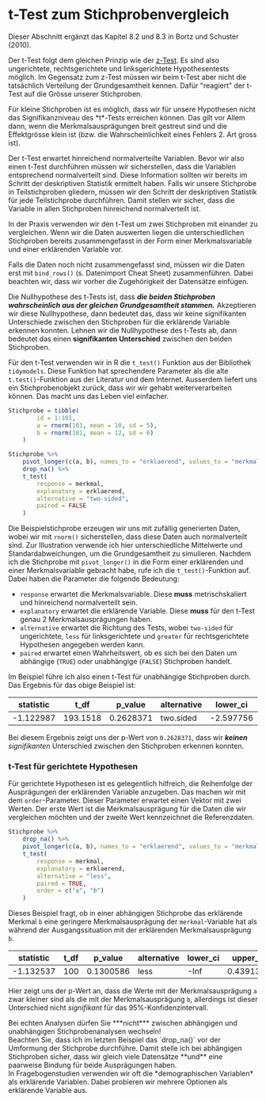 # t-Test zum Stichprobenvergleich


<div class="alert alert-info" markdown=1>
Dieser Abschnitt ergänzt das Kapitel 8.2 und 8.3 in Bortz und Schuster (2010). 
</div>

Der t-Test folgt dem gleichen Prinzip wie der [z-Test](). Es sind also ungerichtete, rechtsgerichtete und linksgerichtete Hypothesentests möglich. Im Gegensatz zum z-Test müssen wir beim t-Test aber nicht die tatsächlich Verteilung der Grundgesamtheit kennen. Dafür "reagiert" der t-Test auf die Grösse unserer Stichproben. 

<div class="alert alert-warning" markdown=1>
Für kleine Stichproben ist es möglich, dass wir für unsere Hypothesen nicht das Signifikanzniveau des  *t*-Tests erreichen können. Das gilt vor Allem dann, wenn die Merkmalsausprägungen breit gestreut sind und die Effektgrösse klein ist (bzw. die Wahrscheinlichkeit eines Fehlers 2. Art gross ist).</div> 

Der t-Test erwartet hinreichend normalverteilte Variablen. Bevor wir also einen t-Test  durchführen müssen wir sicherstellen, dass die Variablen entsprechend normalverteilt sind. Diese Information sollten wir bereits im Schritt der deskriptiven Statistik ermittelt haben. Falls wir unsere Stichprobe in Teilstichproben gliedern, müssen wir den Schritt der deskriptiven Statistik für jede Teilstichprobe durchführen. Damit stellen wir sicher, dass die Variable in allen Stichproben hinreichend normalverteilt ist. 

In der Praxis verwenden wir den t-Test um zwei Stichproben mit einander zu vergleichen. Wenn wir die Daten auswerten liegen die unterschiedlichen Stichproben bereits zusammengefasst in der Form einer Merkmalsvariable und einer erklärenden Variable vor. 

Falls die Daten noch nicht zusammengefasst sind, müssen wir die Daten erst mit `bind_rows()` (s. Datenimport Cheat Sheet) zusammenführen. Dabei beachten wir, dass wir vorher die Zugehörigkeit der Datensätze einfügen. 

Die Nullhypothese des t-Tests ist, dass ***die beiden Stichproben wahrscheinlich aus der gleichen Grundgesamtheit stammen.*** Akzeptieren wir diese Nullhypothese, dann bedeutet das, dass wir keine signifikanten Unterschiede zwischen den Stichproben für die erklärende Variable erkennen konnten. Lehnen wir die Nullhypothese des t-Tests ab, dann bedeutet das einen **signifikanten Unterschied** zwischen den beiden Stichproben. 

Für den t-Test verwenden wir in R die `t_test()` Funktion aus der Bibliothek `tidymodels`. Diese Funktion hat sprechendere Parameter als die alte `t.test()`-Funktion aus der Literatur und dem Internet. Ausserdem liefert uns ein Stichprobenobjekt zurück, dass wir wir gehabt weiterverarbeiten können. Das macht uns das Leben viel einfacher. 

```R
Stichprobe = tibble( 
        id = 1:101,
        a = rnorm(101, mean = 10, sd = 5), 
        b = rnorm(101, mean = 12, sd = 6)
    ) 

Stichprobe %>%
    pivot_longer(c(a, b), names_to = "erklaerend", values_to = "merkmal") %>% 
    drop_na() %>%
    t_test(
        response = merkmal,
        explanatory = erklaerend,
        alternative = "two-sided",
        paired = FALSE
    )
```

Die Beispielstichprobe erzeugen wir uns mit zufällig generierten Daten, wobei wir mit `rnorm()` sicherstellen, dass diese Daten auch normalverteilt sind. Zur Illustration verwende ich hier unterschiedliche Mittelwerte und Standardabweichungen, um die Grundgesamtheit zu simulieren. Nachdem ich die Stichprobe mit `pivot_longer()` in die Form einer erklärenden und einer Merkmalsvariable gebracht habe, rufe ich die `t_test()`-Funktion auf. Dabei  haben die Parameter die folgende Bedeutung: 

- `response` erwartet die Merkmalsvariable. Diese **muss** metrischskaliert und hinreichend normalverteilt sein. 
- `explanatory` erwartet die erklärende Variable. Diese **muss** für den t-Test genau 2 Merkmalsausprägungen haben.
- `alternative` erwartet die Richtung des Tests, wobei `two-sided` für ungerichtete, `less` für linksgerichtete und `greater` für rechtsgerichtete Hypothesen angegeben werden kann. 
- `paired` erwartet einen Wahrheitswert, ob es sich bei den Daten um abhängige (`TRUE`) oder unabhängige (`FALSE`) Stichproben handelt.

Im Beispiel führe ich also einen t-Test für unabhängige Stichproben durch. 
Das Ergebnis für das obige Beispiel ist: 

| statistic | t_df | p_value | alternative  | lower_ci  | upper_ci  | 
|---|---|---|---|---|---| 
| -1.122987 | 193.1518 | 0.2628371 | two.sided | -2.597756 | 0.7128098 |

Bei diesem Ergebnis zeigt uns der p-Wert von `0.2628371`, dass wir ***keinen** signifikanten* Unterschied zwischen den Stichproben erkennen konnten.

### t-Test für gerichtete Hypothesen

Für gerichtete Hypothesen ist es gelegentlich hilfreich, die Reihenfolge der Ausprägungen der erklärenden Variable anzugeben. Das machen wir mit dem `order`-Parameter. Dieser Parameter erwartet einen Vektor mit zwei Werten. Der erste Wert ist die Merkmalsausprägung für die Daten die wir vergleichen möchten und der zweite Wert kennzeichnet die Referenzdaten.

```R
Stichprobe %>%
    drop_na() %>%
    pivot_longer(c(a, b), names_to = "erklaerend", values_to = "merkmal") %>% 
    t_test(
        response = merkmal,
        explanatory = erklaerend,
        alternative = "less",
        paired = TRUE,
        order = c("a", "b") 
    )
```

Dieses Beispiel fragt, ob in einer abhängigen Stichprobe das erklärende Merkmal `b` eine geringere Merkmalsausprägung der `merkmal`-Variable hat als während der Ausgangssituation mit der erklärenden Merkmalsausprägung `b`.

| statistic | t_df | p_value | alternative  | lower_ci  | upper_ci | 
|---|---|---|---|---|---|
| -1.132537 | 100 | 0.1300586 | less | -Inf | 0.4391388 |  

Hier zeigt uns der p-Wert an, dass die Werte mit der Merkmalsausprägung `a` zwar kleiner sind als die mit der Merkmalsausprägung `b`, allerdings ist dieser Unterschied nicht *signifikant* für das 95%-Konfidenzintervall.

<div class="alert alert-warning" markdown=1>
Bei echten Analysen dürfen Sie ***nicht*** zwischen abhängigen und unabhängigen Stichprobenanalysen wechseln!
</div>

<div class="alert alert-success" markdown=1>
Beachten Sie, dass ich im letzten Beispiel das `drop_na()` vor der Umformung der Stichprobe durchführe. Damit stelle ich bei abhängigen Stichproben sicher, dass wir gleich viele Datensätze **und** eine paarweise Bindung für beide Ausprägungen haben.
</div>

<div class="alert alert-success" markdown=1>
In Fragebogenstudien verwenden wir oft die *demographischen Variablen* als erklärende Variablen. Dabei probieren wir mehrere Optionen als erklärende Variable aus. 
</div>
    